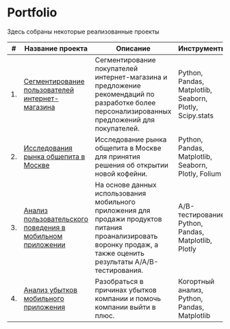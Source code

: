 ﻿# Portfolio

Здесь собраны некоторые реализованные проекты

| #    | Название проекта                | Описание                                                     | Инструменты                                                         |
| ---- | ------------------------------------------------------------ | ------------------------------------------------------------ | ------------------------------------------------------------ |
| 1.   | [Сегментирование пользователей интернет-магазина](https://github.com/Tsimaf/Portfolio/blob/main/01_customer_segmentation/11_ecomm_lukashevich.ipynb) | Сегментирование покупателей интернет-магазина и предложение рекомендаций по разработке более персонализированных предложений для покупателей. | Python, Pandas, Matplotlib, Seaborn, Plotly, Scipy.stats |
| 2.   | [Исследования рынка общепита в Москве](https://github.com/Tsimaf/Portfolio/blob/main/02_market_analysis/9_market_analysis_lukashevich_.ipynb) | Исследование рынка общепита в Москве для принятия решения об открытии новой кофейни. | Python, Pandas, Matplotlib, Seaborn, Plotly, Folium |
| 3.   | [Анализ пользовательского поведения в мобильном приложении](https://github.com/Tsimaf/Portfolio/blob/main/03_ab_test/8_abtest2_lukashevich.ipynb) | На основе данных использования мобильного приложения для продажи продуктов питания проанализировать воронку продаж, а также оценить результаты A/A/B-тестирования. | A/B-тестирование, Python, Pandas, Matplotlib, Plotly |
| 4.   | [Анализ убытков мобильного приложения](https://github.com/Tsimaf/Portfolio/blob/main/04_cohort_analysis/6_cohort_analysis_lukashevich.ipynb) | Разобраться в причинах убытков компании и помочь компании выйти в плюс. | Когортный анализ, Python, Pandas, Matplotlib |
